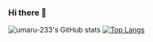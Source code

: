 ### Hi there 👋

<!--
**umaru-233/umaru-233** is a ✨ _special_ ✨ repository because its `README.md` (this file) appears on your GitHub profile.

Here are some ideas to get you started:

- 🔭 I’m currently working on ...
- 🌱 I’m currently learning ...
- 👯 I’m looking to collaborate on ...
- 🤔 I’m looking for help with ...
- 💬 Ask me about ...
- 📫 How to reach me: ...
- 😄 Pronouns: ...
- ⚡ Fun fact: ...
-->
![umaru-233's GitHub stats](https://github-readme-stats.vercel.app/api?username=umaru-233&theme=radical&show_icons=true)
[![Top Langs](https://github-readme-stats.vercel.app/api/top-langs/?username=umaru-233&layout=compact)](https://github.com/anuraghazra/github-readme-stats)
